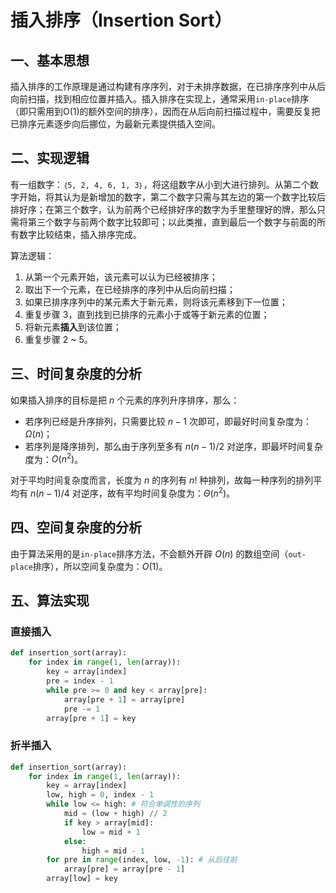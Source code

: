 # 插入排序（Insertion Sort）

## 一、基本思想

插入排序的工作原理是通过构建有序序列，对于未排序数据，在已排序序列中从后向前扫描，找到相应位置并插入。插入排序在实现上，通常采用`in-place`排序（即只需用到O(1)的额外空间的排序），因而在从后向前扫描过程中，需要反复把已排序元素逐步向后挪位，为最新元素提供插入空间。

## 二、实现逻辑

有一组数字：`｛5, 2, 4, 6, 1, 3｝`，将这组数字从小到大进行排列。从第二个数字开始，将其认为是新增加的数字，第二个数字只需与其左边的第一个数字比较后排好序；在第三个数字，认为前两个已经排好序的数字为手里整理好的牌，那么只需将第三个数字与前两个数字比较即可；以此类推，直到最后一个数字与前面的所有数字比较结束，插入排序完成。

算法逻辑：
1. 从第一个元素开始，该元素可以认为已经被排序；
2. 取出下一个元素，在已经排序的序列中从后向前扫描；
3. 如果已排序序列中的某元素大于新元素，则将该元素移到下一位置；
4. 重复步骤 3，直到找到已排序的元素小于或等于新元素的位置；
5. 将新元素**插入**到该位置；
6. 重复步骤 2 ~ 5。

## 三、时间复杂度的分析

如果插入排序的目标是把 $n$ 个元素的序列升序排序，那么：
- 若序列已经是升序排列，只需要比较 $n-1$ 次即可，即最好时间复杂度为：$\Omega(n)$；
- 若序列是降序排列，那么由于序列至多有 $n(n-1)/2$ 对逆序，即最坏时间复杂度为：$O(n^2)$。

对于平均时间复杂度而言，长度为 $n$ 的序列有 $n!$ 种排列，故每一种序列的排列平均有 $n(n-1)/4$ 对逆序，故有平均时间复杂度为：$\Theta(n^2)$。


## 四、空间复杂度的分析

由于算法采用的是`in-place`排序方法，不会额外开辟 $O(n)$ 的数组空间（`out-place`排序），所以空间复杂度为：$O(1)$。

## 五、算法实现

### 直接插入

```python
def insertion_sort(array):
    for index in range(1, len(array)):
        key = array[index]
        pre = index - 1
        while pre >= 0 and key < array[pre]:
            array[pre + 1] = array[pre]
            pre -= 1
        array[pre + 1] = key
```

### 折半插入

```python
def insertion_sort(array):
    for index in range(1, len(array)):
        key = array[index]
        low, high = 0, index - 1
        while low <= high: # 符合单调性的序列
            mid = (low + high) // 2
            if key > array[mid]:
                low = mid + 1
            else:
                high = mid - 1
        for pre in range(index, low, -1): # 从后往前
            array[pre] = array[pre - 1]
        array[low] = key
```